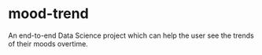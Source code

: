# mood-trend
An end-to-end Data Science project which can help the user see the trends of their moods overtime.
